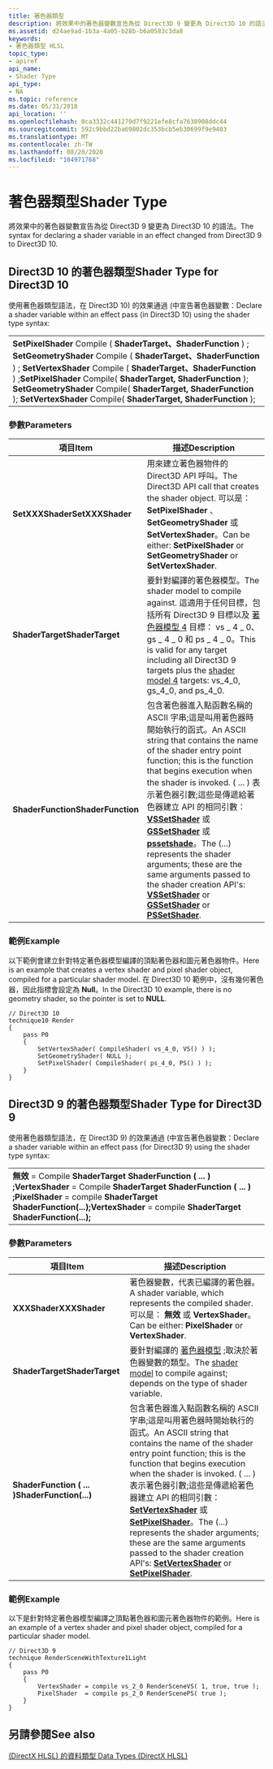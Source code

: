 ```yaml
---
title: 著色器類型
description: 將效果中的著色器變數宣告為從 Direct3D 9 變更為 Direct3D 10 的語法。
ms.assetid: d24ae9ad-1b3a-4a05-b28b-b6a0583c3da8
keywords:
- 著色器類型 HLSL
topic_type:
- apiref
api_name:
- Shader Type
api_type:
- NA
ms.topic: reference
ms.date: 05/31/2018
api_location: ''
ms.openlocfilehash: 0ca3332c441279d7f9221efe8cfa7638908ddc44
ms.sourcegitcommit: 592c9bbd22ba69802dc353bcb5eb30699f9e9403
ms.translationtype: MT
ms.contentlocale: zh-TW
ms.lasthandoff: 08/20/2020
ms.locfileid: "104971768"
---
```

# <a name="shader-type"></a><span data-ttu-id="96347-104">著色器類型</span><span class="sxs-lookup"><span data-stu-id="96347-104">Shader Type</span></span>

<span data-ttu-id="96347-105">將效果中的著色器變數宣告為從 Direct3D 9 變更為 Direct3D 10 的語法。</span><span class="sxs-lookup"><span data-stu-id="96347-105">The syntax for declaring a shader variable in an effect changed from Direct3D 9 to Direct3D 10.</span></span>

## <a name="shader-type-for-direct3d-10"></a><span data-ttu-id="96347-106">Direct3D 10 的著色器類型</span><span class="sxs-lookup"><span data-stu-id="96347-106">Shader Type for Direct3D 10</span></span>

<span data-ttu-id="96347-107">使用著色器類型語法，在 Direct3D 10) 的效果通過 (中宣告著色器變數：</span><span class="sxs-lookup"><span data-stu-id="96347-107">Declare a shader variable within an effect pass (in Direct3D 10) using the shader type syntax:</span></span>



|                                                                                                                                                                                                     |
|-----------------------------------------------------------------------------------------------------------------------------------------------------------------------------------------------------|
| <span data-ttu-id="96347-108">**SetPixelShader** Compile ( **ShaderTarget、ShaderFunction** ) ; **SetGeometryShader** Compile ( **ShaderTarget、ShaderFunction** ) ; **SetVertexShader** Compile ( **ShaderTarget、ShaderFunction** ) ;</span><span class="sxs-lookup"><span data-stu-id="96347-108">**SetPixelShader** Compile( **ShaderTarget, ShaderFunction** ); **SetGeometryShader** Compile( **ShaderTarget, ShaderFunction** ); **SetVertexShader** Compile( **ShaderTarget, ShaderFunction** );</span></span> |



 

### <a name="parameters"></a><span data-ttu-id="96347-109">參數</span><span class="sxs-lookup"><span data-stu-id="96347-109">Parameters</span></span>



| <span data-ttu-id="96347-110">項目</span><span class="sxs-lookup"><span data-stu-id="96347-110">Item</span></span>                                                                                                                             | <span data-ttu-id="96347-111">描述</span><span class="sxs-lookup"><span data-stu-id="96347-111">Description</span></span>                                                                                                                                                                                                                                                                                                                                                                                                                                           |
|----------------------------------------------------------------------------------------------------------------------------------|-------------------------------------------------------------------------------------------------------------------------------------------------------------------------------------------------------------------------------------------------------------------------------------------------------------------------------------------------------------------------------------------------------------------------------------------------------|
| <span data-ttu-id="96347-112"><span id="SetXXXShader"></span><span id="setxxxshader"></span><span id="SETXXXSHADER"></span>**SetXXXShader**</span><span class="sxs-lookup"><span data-stu-id="96347-112"><span id="SetXXXShader"></span><span id="setxxxshader"></span><span id="SETXXXSHADER"></span>**SetXXXShader**</span></span><br/>         | <span data-ttu-id="96347-113">用來建立著色器物件的 Direct3D API 呼叫。</span><span class="sxs-lookup"><span data-stu-id="96347-113">The Direct3D API call that creates the shader object.</span></span> <span data-ttu-id="96347-114">可以是： **SetPixelShader** 、 **SetGeometryShader** 或 **SetVertexShader**。</span><span class="sxs-lookup"><span data-stu-id="96347-114">Can be either: **SetPixelShader** or **SetGeometryShader** or **SetVertexShader**.</span></span><br/>                                                                                                                                                                                                                                                                                                   |
| <span data-ttu-id="96347-115"><span id="ShaderTarget"></span><span id="shadertarget"></span><span id="SHADERTARGET"></span>**ShaderTarget**</span><span class="sxs-lookup"><span data-stu-id="96347-115"><span id="ShaderTarget"></span><span id="shadertarget"></span><span id="SHADERTARGET"></span>**ShaderTarget**</span></span><br/>         | <span data-ttu-id="96347-116">要針對編譯的著色器模型。</span><span class="sxs-lookup"><span data-stu-id="96347-116">The shader model to compile against.</span></span> <span data-ttu-id="96347-117">這適用于任何目標，包括所有 Direct3D 9 目標以及 [著色器模型 4](dx-graphics-hlsl-sm4.md) 目標： vs \_ 4 \_ 0、gs \_ 4 \_ 0 和 ps \_ 4 \_ 0。</span><span class="sxs-lookup"><span data-stu-id="96347-117">This is valid for any target including all Direct3D 9 targets plus the [shader model 4](dx-graphics-hlsl-sm4.md) targets: vs\_4\_0, gs\_4\_0, and ps\_4\_0.</span></span><br/>                                                                                                                                                                                                                                          |
| <span data-ttu-id="96347-118"><span id="ShaderFunction"></span><span id="shaderfunction"></span><span id="SHADERFUNCTION"></span>**ShaderFunction**</span><span class="sxs-lookup"><span data-stu-id="96347-118"><span id="ShaderFunction"></span><span id="shaderfunction"></span><span id="SHADERFUNCTION"></span>**ShaderFunction**</span></span><br/> | <span data-ttu-id="96347-119">包含著色器進入點函數名稱的 ASCII 字串;這是叫用著色器時開始執行的函式。</span><span class="sxs-lookup"><span data-stu-id="96347-119">An ASCII string that contains the name of the shader entry point function; this is the function that begins execution when the shader is invoked.</span></span> <span data-ttu-id="96347-120"> ( ... ) 表示著色器引數;這些是傳遞給著色器建立 API 的相同引數： [**VSSetShader**](/windows/desktop/api/d3d10/nf-d3d10-id3d10device-vssetshader) 或 [**GSSetShader**](/windows/desktop/api/d3d10/nf-d3d10-id3d10device-gssetshader) 或 [**pssetshade**](/windows/desktop/api/d3d10/nf-d3d10-id3d10device-pssetshader)。</span><span class="sxs-lookup"><span data-stu-id="96347-120">The (...) represents the shader arguments; these are the same arguments passed to the shader creation API's: [**VSSetShader**](/windows/desktop/api/d3d10/nf-d3d10-id3d10device-vssetshader) or [**GSSetShader**](/windows/desktop/api/d3d10/nf-d3d10-id3d10device-gssetshader) or [**PSSetShader**](/windows/desktop/api/d3d10/nf-d3d10-id3d10device-pssetshader).</span></span><br/> |



 

### <a name="example"></a><span data-ttu-id="96347-121">範例</span><span class="sxs-lookup"><span data-stu-id="96347-121">Example</span></span>

<span data-ttu-id="96347-122">以下範例會建立針對特定著色器模型編譯的頂點著色器和圖元著色器物件。</span><span class="sxs-lookup"><span data-stu-id="96347-122">Here is an example that creates a vertex shader and pixel shader object, compiled for a particular shader model.</span></span> <span data-ttu-id="96347-123">在 Direct3D 10 範例中，沒有幾何著色器，因此指標會設定為 **Null**。</span><span class="sxs-lookup"><span data-stu-id="96347-123">In the Direct3D 10 example, there is no geometry shader, so the pointer is set to **NULL**.</span></span>


```
// Direct3D 10
technique10 Render
{
    pass P0
    {
        SetVertexShader( CompileShader( vs_4_0, VS() ) );
        SetGeometryShader( NULL );
        SetPixelShader( CompileShader( ps_4_0, PS() ) );
    }
}
```



## <a name="shader-type-for-direct3d-9"></a><span data-ttu-id="96347-124">Direct3D 9 的著色器類型</span><span class="sxs-lookup"><span data-stu-id="96347-124">Shader Type for Direct3D 9</span></span>

<span data-ttu-id="96347-125">使用著色器類型語法，在 Direct3D 9) 的效果通過 (中宣告著色器變數：</span><span class="sxs-lookup"><span data-stu-id="96347-125">Declare a shader variable within an effect pass (for Direct3D 9) using the shader type syntax:</span></span>



|                                                                                                                             |
|-----------------------------------------------------------------------------------------------------------------------------|
| <span data-ttu-id="96347-126">**無效** = Compile **ShaderTarget ShaderFunction ( ... ) ;VertexShader** = Compile **ShaderTarget ShaderFunction ( ... ) ;**</span><span class="sxs-lookup"><span data-stu-id="96347-126">**PixelShader** = compile **ShaderTarget ShaderFunction(...);VertexShader** = compile **ShaderTarget ShaderFunction(...);**</span></span> |



 

### <a name="parameters"></a><span data-ttu-id="96347-127">參數</span><span class="sxs-lookup"><span data-stu-id="96347-127">Parameters</span></span>



| <span data-ttu-id="96347-128">項目</span><span class="sxs-lookup"><span data-stu-id="96347-128">Item</span></span>                                                                                                                                                 | <span data-ttu-id="96347-129">描述</span><span class="sxs-lookup"><span data-stu-id="96347-129">Description</span></span>                                                                                                                                                                                                                                                                                                                                                                                                       |
|------------------------------------------------------------------------------------------------------------------------------------------------------|-------------------------------------------------------------------------------------------------------------------------------------------------------------------------------------------------------------------------------------------------------------------------------------------------------------------------------------------------------------------------------------------------------------------|
| <span data-ttu-id="96347-130"><span id="XXXShader"></span><span id="xxxshader"></span><span id="XXXSHADER"></span>**XXXShader**</span><span class="sxs-lookup"><span data-stu-id="96347-130"><span id="XXXShader"></span><span id="xxxshader"></span><span id="XXXSHADER"></span>**XXXShader**</span></span><br/>                                         | <span data-ttu-id="96347-131">著色器變數，代表已編譯的著色器。</span><span class="sxs-lookup"><span data-stu-id="96347-131">A shader variable, which represents the compiled shader.</span></span> <span data-ttu-id="96347-132">可以是： **無效** 或 **VertexShader**。</span><span class="sxs-lookup"><span data-stu-id="96347-132">Can be either: **PixelShader** or **VertexShader**.</span></span><br/>                                                                                                                                                                                                                                                                                           |
| <span data-ttu-id="96347-133"><span id="ShaderTarget"></span><span id="shadertarget"></span><span id="SHADERTARGET"></span>**ShaderTarget**</span><span class="sxs-lookup"><span data-stu-id="96347-133"><span id="ShaderTarget"></span><span id="shadertarget"></span><span id="SHADERTARGET"></span>**ShaderTarget**</span></span><br/>                             | <span data-ttu-id="96347-134">要針對編譯的 [著色器模型](dx-graphics-hlsl-models.md) ;取決於著色器變數的類型。</span><span class="sxs-lookup"><span data-stu-id="96347-134">The [shader model](dx-graphics-hlsl-models.md) to compile against; depends on the type of shader variable.</span></span><br/>                                                                                                                                                                                                                                                                                            |
| <span data-ttu-id="96347-135"><span id="ShaderFunction_..._"></span><span id="shaderfunction_..._"></span><span id="SHADERFUNCTION_..._"></span>**ShaderFunction ( ... )**</span><span class="sxs-lookup"><span data-stu-id="96347-135"><span id="ShaderFunction_..._"></span><span id="shaderfunction_..._"></span><span id="SHADERFUNCTION_..._"></span>**ShaderFunction(...)**</span></span><br/> | <span data-ttu-id="96347-136">包含著色器進入點函數名稱的 ASCII 字串;這是叫用著色器時開始執行的函式。</span><span class="sxs-lookup"><span data-stu-id="96347-136">An ASCII string that contains the name of the shader entry point function; this is the function that begins execution when the shader is invoked.</span></span> <span data-ttu-id="96347-137"> ( ... ) 表示著色器引數;這些是傳遞給著色器建立 API 的相同引數： [**SetVertexShader**](/windows/desktop/api/d3d9helper/nf-d3d9helper-idirect3ddevice9-setvertexshader) 或 [**SetPixelShader**](/windows/desktop/api/d3d9helper/nf-d3d9helper-idirect3ddevice9-setpixelshader)。</span><span class="sxs-lookup"><span data-stu-id="96347-137">The (...) represents the shader arguments; these are the same arguments passed to the shader creation API's: [**SetVertexShader**](/windows/desktop/api/d3d9helper/nf-d3d9helper-idirect3ddevice9-setvertexshader) or [**SetPixelShader**](/windows/desktop/api/d3d9helper/nf-d3d9helper-idirect3ddevice9-setpixelshader).</span></span><br/> |



 

### <a name="example"></a><span data-ttu-id="96347-138">範例</span><span class="sxs-lookup"><span data-stu-id="96347-138">Example</span></span>

<span data-ttu-id="96347-139">以下是針對特定著色器模型編譯之頂點著色器和圖元著色器物件的範例。</span><span class="sxs-lookup"><span data-stu-id="96347-139">Here is an example of a vertex shader and pixel shader object, compiled for a particular shader model.</span></span>


```
// Direct3D 9
technique RenderSceneWithTexture1Light
{
    pass P0
    {          
        VertexShader = compile vs_2_0 RenderSceneVS( 1, true, true );
        PixelShader  = compile ps_2_0 RenderScenePS( true );
    }
}
```



## <a name="see-also"></a><span data-ttu-id="96347-140">另請參閱</span><span class="sxs-lookup"><span data-stu-id="96347-140">See also</span></span>

<dl> <dt>

[<span data-ttu-id="96347-141"> (DirectX HLSL) 的資料類型 </span><span class="sxs-lookup"><span data-stu-id="96347-141">Data Types (DirectX HLSL)</span></span>](dx-graphics-hlsl-data-types.md)
</dt> </dl>

 

